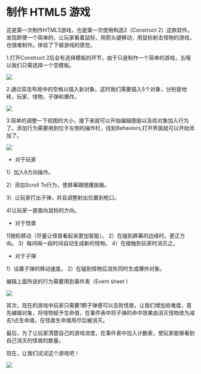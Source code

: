 # 制作 HTML5 游戏

这是第一次制作HTML5游戏，也是第一次使用构造2（Construct 2）这款软件。发现即使一个简单的，让玩家看着鼠标，用箭头键移动，用鼠标射击怪物的游戏，也很难制作。体验了下做游戏的感觉。

1.打开Construct 2后会有选择模板的环节，由于只是制作一个简单的游戏，五哦以我们只需选择一个空模板。

![](https://www.scirra.com/images/articles/newprojdialog65.png)

2.通过双击布局中的空格以插入新对象。这时我们需要插入5个对象，分别是地砖，玩家，怪物，子弹和爆炸。

![](https://www.scirra.com/images/articles/insertobject.png)

3.简单的调整一下视图的大小，接下来就可以开始编辑图层以及给对象加入行为了。添加行为需要用到位于左侧的操作栏，找到Behaviors,打开界面就可以开始添加了。

![](https://www.scirra.com/images/articles/openbehaviors.png)

- 对于玩家

 1）加入8方向操作。

 2）添加Scroll To行为，使屏幕跟随播放器。

 3）让玩家打出子弹，并且调整射出位置到枪口。

 4)让玩家一直面向鼠标的方向。

 - 对于怪兽

 1)随机移动（尽量让怪兽看起来更加智能）。
 2）在碰到屏幕的边缘时，更正方向。
 3）每间隔一段时间自动生成新的怪物。
 4）在接触到玩家时消灭之。

 - 对于子弹

 1）设置子弹的移动速度。
 2）在碰到怪物后消失同时生成爆炸对象。

 编辑上面所说的行为需要用到事件表（Event sheet ）

 ![](https://www.scirra.com/images/articles/eventsheettab.png)

 其次，现在的游戏中玩家只需要1颗子弹便可以击败怪兽，让我们增加些难度，首先编辑对象，将怪物赋予生命值，在事件表中将子弹的命中效果由消灭怪物改为减去1点生命值，在怪兽生命值用尽后被消灭。

 最后，为了让玩家清楚自己的游戏进度，在事件表中加入计数表，使玩家能够看到自己消灭的怪兽的数量。

 现在，让我们试试这个游戏吧！

![](\images\sfsdfd\.gif)
